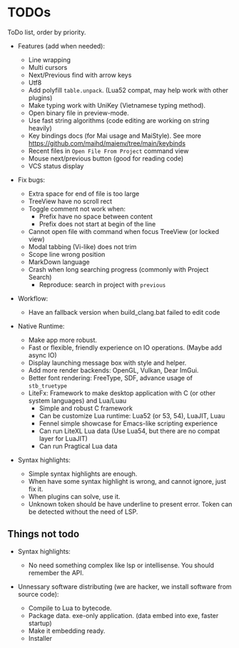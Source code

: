 # TODOs
ToDo list, order by priority.

- Features (add when needed):
    - Line wrapping
    - Multi cursors
    - Next/Previous find with arrow keys
    - Utf8
    - Add polyfill `table.unpack`. (Lua52 compat, may help work with other plugins)
    - Make typing work with UniKey (Vietnamese typing method).
    - Open binary file in preview-mode.
    - Use fast string algorithms (code editing are working on string heavily)
    - Key bindings docs (for Mai usage and MaiStyle). See more https://github.com/maihd/maienv/tree/main/keybinds
    - Recent files in `Open File From Project` command view
    - Mouse next/previous button (good for reading code)
    - VCS status display

- Fix bugs:
    - Extra space for end of file is too large
    - TreeView have no scroll rect
    - Toggle comment not work when:
        - Prefix have no space between content
        - Prefix does not start at begin of the line
    - Cannot open file with command when focus TreeView (or locked view)
    - Modal tabbing (Vi-like) does not trim
    - Scope line wrong position
    - MarkDown language
    - Crash when long searching progress (commonly with Project Search)
        - Reproduce: search in project with `previous`

- Workflow:
    - Have an fallback version when build_clang.bat failed to edit code

- Native Runtime:
    - Make app more robust.
    - Fast or flexible, friendly experience on IO operations. (Maybe add async IO)
    - Display launching message box with style and helper.
    - Add more render backends: OpenGL, Vulkan, Dear ImGui.
    - Better font rendering: FreeType, SDF, advance usage of `stb_truetype`
    - LiteFx: Framework to make desktop application with C (or other system languages) and Lua/Luau
        - Simple and robust C framework
        - Can be customize Lua runtime: Lua52 (or 53, 54), LuaJIT, Luau
        - Fennel simple showcase for Emacs-like scripting experience
        - Can run LiteXL Lua data (Use Lua54, but there are no compat layer for LuaJIT)
        - Can run Pragtical Lua data

- Syntax highlights:
    - Simple syntax highlights are enough.
    - When have some syntax highlight is wrong, and cannot ignore, just fix it.
    - When plugins can solve, use it.
    - Unknown token should be have underline to present error. Token can be detected without the need of LSP.

## Things not todo

- Syntax highlights:
    - No need something complex like lsp or intellisense. You should remember the API.

- Unnessary software distributing (we are hacker, we install software from source code):
    - Compile to Lua to bytecode.
    - Package data. exe-only application. (data embed into exe, faster startup)
    - Make it embedding ready.
    - Installer

